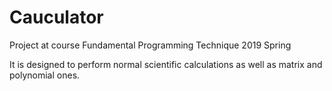 # Cauculator
Project at course Fundamental Programming Technique 2019 Spring 

It is designed to perform normal scientific calculations as well as matrix and polynomial ones.